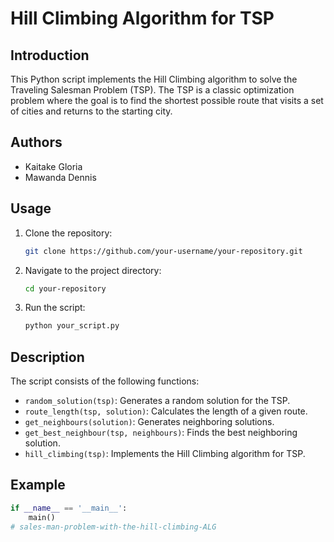 # Hill Climbing Algorithm for TSP

## Introduction

This Python script implements the Hill Climbing algorithm to solve the Traveling Salesman Problem (TSP). The TSP is a classic optimization problem where the goal is to find the shortest possible route that visits a set of cities and returns to the starting city.

## Authors

- Kaitake Gloria
- Mawanda Dennis

## Usage

1. Clone the repository:

    ```bash
    git clone https://github.com/your-username/your-repository.git
    ```

2. Navigate to the project directory:

    ```bash
    cd your-repository
    ```

3. Run the script:

    ```bash
    python your_script.py
    ```

## Description

The script consists of the following functions:

- `random_solution(tsp)`: Generates a random solution for the TSP.
- `route_length(tsp, solution)`: Calculates the length of a given route.
- `get_neighbours(solution)`: Generates neighboring solutions.
- `get_best_neighbour(tsp, neighbours)`: Finds the best neighboring solution.
- `hill_climbing(tsp)`: Implements the Hill Climbing algorithm for TSP.

## Example

```python
if __name__ == '__main__':
    main()
# sales-man-problem-with-the-hill-climbing-ALG
